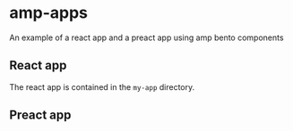 # amp-apps
An example of a react app and a preact app using amp bento components

## React app
The react app is contained in the `my-app` directory.


## Preact app
